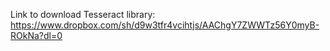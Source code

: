 Link to download Tesseract library: https://www.dropbox.com/sh/d9w3tfr4vcihtjs/AAChgY7ZWWTz56Y0myB-ROkNa?dl=0
